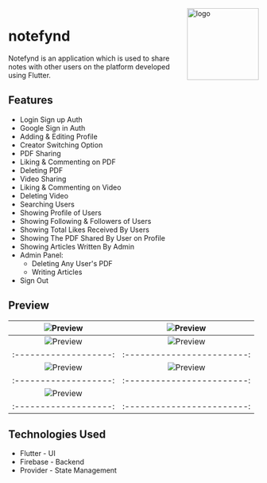 <img src="../master/screenshots/appIcon.jpeg" alt="logo" width="144" height="144" align="right" />

# notefynd

Notefynd is an application which is used to share notes with other users on the platform developed using Flutter.

## Features

* Login Sign up Auth
* Google Sign in Auth
* Adding & Editing Profile
* Creator Switching Option
* PDF Sharing
* Liking & Commenting on PDF
* Deleting PDF
* Video Sharing
* Liking & Commenting on Video
* Deleting Video
* Searching Users
* Showing Profile of Users
* Showing Following & Followers of Users
* Showing Total Likes Received By Users
* Showing The PDF Shared By User on Profile
* Showing Articles Written By Admin
* Admin Panel:
    * Deleting Any User's PDF
    * Writing Articles
* Sign Out

## Preview

|![Preview](../master/screenshots/screenshot1.jpeg) | ![Preview](../master/screenshots/screenshot2.jpeg) |
|:-------------------:|:------------------------:|
|![Preview](../master/screenshots/screenshot3.jpeg) | ![Preview](../master/screenshots/screenshot4.jpeg) |
|:-------------------:|:------------------------:|
|![Preview](../master/screenshots/screenshot5.jpeg) | ![Preview](../master/screenshots/screenshot6.jpeg) |
|:-------------------:|:------------------------:|
|![Preview](../master/screenshots/screenshot7.jpeg)
|:-------------------:|:------------------------:|

## Technologies Used

* Flutter - UI
* Firebase - Backend
* Provider - State Management
